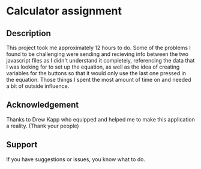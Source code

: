 
# Calculator assignment 

## Description

This project took me approximately 12 hours to do. Some of the problems I found to be challenging were sending and recieving info between the two javascript files as I didn't understand it completely, referencing the data that I was looking for to set up the equation, as well as the idea of creating variables for the buttons so that it would only use the last one pressed in the equation. Those things I spent the most amount of time on and needed a bit of outside influence. 

## Acknowledgement
Thanks to Drew Kapp who equipped and helped me to make this application a reality. (Thank your people)

## Support
If you have suggestions or issues, you know what to do. 